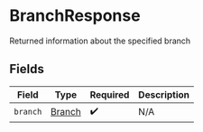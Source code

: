 # BranchResponse

Returned information about the specified branch


## Fields

| Field                                   | Type                                    | Required                                | Description                             |
| --------------------------------------- | --------------------------------------- | --------------------------------------- | --------------------------------------- |
| `branch`                                | [Branch](../../models/shared/branch.md) | :heavy_check_mark:                      | N/A                                     |